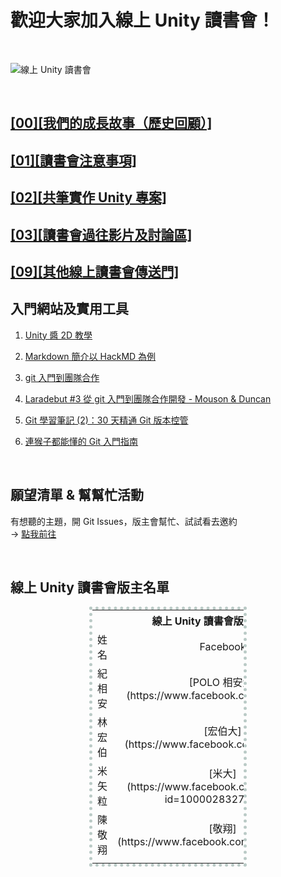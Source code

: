 
# 歡迎大家加入線上 Unity 讀書會！

<br>

![線上 Unity 讀書會](https://scontent-tpe1-1.xx.fbcdn.net/t31.0-8/14086255_10208922036842631_619976415949838381_o.jpg "歡迎大家加入線上 Unity 讀書會！")

<br>

## [[00][我們的成長故事（歷史回顧）]](https://github.com/onlinereadbook/bookunity/tree/master/%5B00%5D%5B%E6%88%91%E5%80%91%E7%9A%84%E6%88%90%E9%95%B7%E6%95%85%E4%BA%8B%EF%BC%88%E6%AD%B7%E5%8F%B2%E5%9B%9E%E9%A1%A7%EF%BC%89%5D)

## [[01][讀書會注意事項]](https://github.com/onlinereadbook/bookunity/tree/master/%5B01%5D%5B%E8%AE%80%E6%9B%B8%E6%9C%83%E6%B3%A8%E6%84%8F%E4%BA%8B%E9%A0%85%5D)

## [[02][共筆實作 Unity 專案]](https://github.com/onlinereadbook/bookunity/tree/master/%5B02%5D%5B%E5%85%B1%E7%AD%86%E5%AF%A6%E4%BD%9C%20Unity%20%E5%B0%88%E6%A1%88%5D)

## [[03][讀書會過往影片及討論區]](https://github.com/onlinereadbook/bookunity/tree/master/%5B03%5D%5B%E8%AE%80%E6%9B%B8%E6%9C%83%E9%81%8E%E5%BE%80%E5%BD%B1%E7%89%87%E5%8F%8A%E8%A8%8E%E8%AB%96%E5%8D%80%5D)

## [[09][其他線上讀書會傳送門]](https://github.com/onlinereadbook/bookunity/tree/master/%5B09%5D%5B%E5%85%B6%E4%BB%96%E7%B7%9A%E4%B8%8A%E8%AE%80%E6%9B%B8%E6%9C%83%E5%82%B3%E9%80%81%E9%96%80%5D)

## 入門網站及實用工具


01. [Unity 醬 2D 教學](https://www.youtube.com/playlist?list=PL4czuZwtEBowj3boYrTGVXcCvUpIr4FkR)


2. [Markdown 簡介以 HackMD 為例](https://youtu.be/8maKJ6CJ9no)


3. [git 入門到團隊合作](https://youtu.be/DqYJwg6dvJo)


4. [Laradebut #3 從 git 入門到團隊合作開發 - Mouson & Duncan](https://youtu.be/sEloF3SzGI8)

5. [Git 學習筆記 (2)：30 天精通 Git 版本控管](http://blog.miniasp.com/post/2013/11/03/Learning-Git-Part-2-Master-Git-in-30-days.aspx)

6. [連猴子都能懂的 Git 入門指南](https://backlogtool.com/git-guide/tw/)

<br>

## 願望清單 & 幫幫忙活動

有想聽的主題，開 Git Issues，版主會幫忙、試試看去邀約
<br>→ [點我前往](https://github.com/onlinereadbook/bookunity/issues)

<br>

## 線上 Unity 讀書會版主名單

<center><table style="width:50%; text-align:center; vertical-align:middle; border: 5px dotted #BACAC6;">
<tr>
<!------------------------------------------------------>
<th colspan="2" align="center">線上 Unity 讀書會版主清單</th>
<!------------------------------------------------------>
</tr>
<tr>
<!------------------------------------------------------>
<td style="width:20%;">姓名							</td>
<td style="width:80%;">Facebook						</td>
<!------------------------------------------------------>
</tr>
<tr>
<!------------------------------------------------------>
<td>紀相安											</td>
<td>[POLO 相安大](https://www.facebook.com/polo13999)</td>
<!------------------------------------------------------>
</tr>
<tr>
<!------------------------------------------------------>
<td>林宏伯											</td>
<td>[宏伯大](https://www.facebook.com/negatorism/)</td>
<!------------------------------------------------------>
</tr>
<tr>
<!------------------------------------------------------>
<td>米矢粒											</td>
<td>[米大](https://www.facebook.com/profile.php?id=100002832739950)</td>
<!------------------------------------------------------>
</tr>
<tr>
<!------------------------------------------------------>
<td>陳敬翔											</td>
<td>[敬翔](https://www.facebook.com/oneleo760823)	</td>
<!------------------------------------------------------>
</tr>
<tr>
<!------------------------------------------------------>
<td>												</td>
<td>												</td>
<!------------------------------------------------------>
</tr>
</table></center>

<br>
